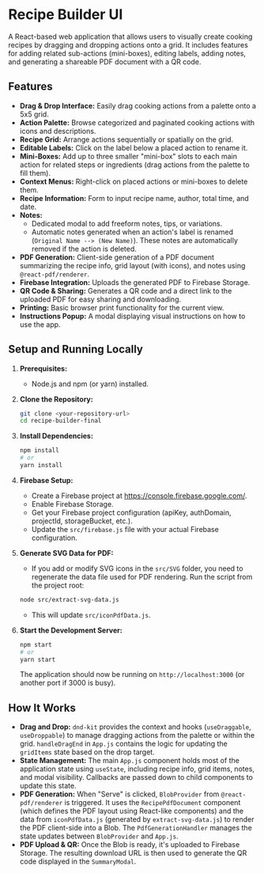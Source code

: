 # Recipe Builder UI

A React-based web application that allows users to visually create cooking recipes by dragging and dropping actions onto a grid. It includes features for adding related sub-actions (mini-boxes), editing labels, adding notes, and generating a shareable PDF document with a QR code.

## Features

- **Drag & Drop Interface:** Easily drag cooking actions from a palette onto a 5x5 grid.
- **Action Palette:** Browse categorized and paginated cooking actions with icons and descriptions.
- **Recipe Grid:** Arrange actions sequentially or spatially on the grid.
- **Editable Labels:** Click on the label below a placed action to rename it.
- **Mini-Boxes:** Add up to three smaller "mini-box" slots to each main action for related steps or ingredients (drag actions from the palette to fill them).
- **Context Menus:** Right-click on placed actions or mini-boxes to delete them.
- **Recipe Information:** Form to input recipe name, author, total time, and date.
- **Notes:**
  - Dedicated modal to add freeform notes, tips, or variations.
  - Automatic notes generated when an action's label is renamed (`Original Name --> (New Name)`). These notes are automatically removed if the action is deleted.
- **PDF Generation:** Client-side generation of a PDF document summarizing the recipe info, grid layout (with icons), and notes using `@react-pdf/renderer`.
- **Firebase Integration:** Uploads the generated PDF to Firebase Storage.
- **QR Code & Sharing:** Generates a QR code and a direct link to the uploaded PDF for easy sharing and downloading.
- **Printing:** Basic browser print functionality for the current view.
- **Instructions Popup:** A modal displaying visual instructions on how to use the app.

## Setup and Running Locally

1.  **Prerequisites:**

    - Node.js and npm (or yarn) installed.

2.  **Clone the Repository:**

    ```bash
    git clone <your-repository-url>
    cd recipe-builder-final
    ```

3.  **Install Dependencies:**

    ```bash
    npm install
    # or
    yarn install
    ```

4.  **Firebase Setup:**

    - Create a Firebase project at https://console.firebase.google.com/.
    - Enable Firebase Storage.
    - Get your Firebase project configuration (apiKey, authDomain, projectId, storageBucket, etc.).
    - Update the `src/firebase.js` file with your actual Firebase configuration.

5.  **Generate SVG Data for PDF:**

    - If you add or modify SVG icons in the `src/SVG` folder, you need to regenerate the data file used for PDF rendering. Run the script from the project root:

    ```bash
    node src/extract-svg-data.js
    ```

    - This will update `src/iconPdfData.js`.

6.  **Start the Development Server:**
    ```bash
    npm start
    # or
    yarn start
    ```
    The application should now be running on `http://localhost:3000` (or another port if 3000 is busy).

## How It Works

- **Drag and Drop:** `dnd-kit` provides the context and hooks (`useDraggable`, `useDroppable`) to manage dragging actions from the palette or within the grid. `handleDragEnd` in `App.js` contains the logic for updating the `gridItems` state based on the drop target.
- **State Management:** The main `App.js` component holds most of the application state using `useState`, including recipe info, grid items, notes, and modal visibility. Callbacks are passed down to child components to update this state.
- **PDF Generation:** When "Serve" is clicked, `BlobProvider` from `@react-pdf/renderer` is triggered. It uses the `RecipePdfDocument` component (which defines the PDF layout using React-like components) and the data from `iconPdfData.js` (generated by `extract-svg-data.js`) to render the PDF client-side into a Blob. The `PdfGenerationHandler` manages the state updates between `BlobProvider` and `App.js`.
- **PDF Upload & QR:** Once the Blob is ready, it's uploaded to Firebase Storage. The resulting download URL is then used to generate the QR code displayed in the `SummaryModal`.
